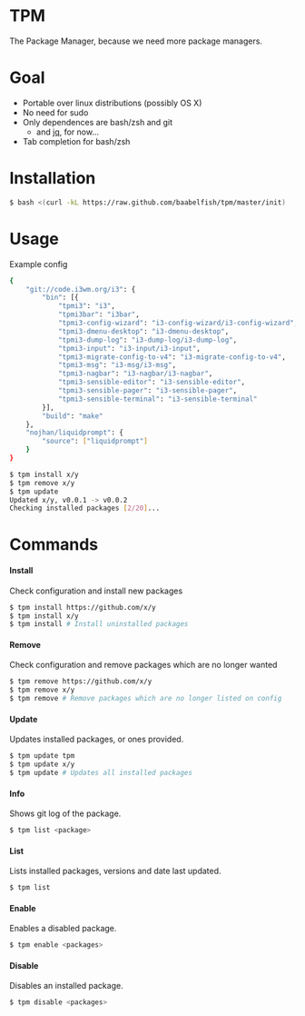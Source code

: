 TPM
===

The Package Manager, because we need more package managers.

# Goal
- Portable over linux distributions (possibly OS X)
- No need for sudo
- Only dependences are bash/zsh and git
  - and [jq](http://stedolan.github.io/jq/), for now...
- Tab completion for bash/zsh

# Installation
```bash
$ bash <(curl -kL https://raw.github.com/baabelfish/tpm/master/init)
```

# Usage

Example config
```bash
{
    "git://code.i3wm.org/i3": {
        "bin": [{ 
            "tpmi3": "i3",
            "tpmi3bar": "i3bar",
            "tpmi3-config-wizard": "i3-config-wizard/i3-config-wizard",
            "tpmi3-dmenu-desktop": "i3-dmenu-desktop",
            "tpmi3-dump-log": "i3-dump-log/i3-dump-log",
            "tpmi3-input": "i3-input/i3-input",
            "tpmi3-migrate-config-to-v4": "i3-migrate-config-to-v4",
            "tpmi3-msg": "i3-msg/i3-msg",
            "tpmi3-nagbar": "i3-nagbar/i3-nagbar",
            "tpmi3-sensible-editor": "i3-sensible-editor",
            "tpmi3-sensible-pager": "i3-sensible-pager",
            "tpmi3-sensible-terminal": "i3-sensible-terminal"
        }],
        "build": "make"
    },
    "nojhan/liquidprompt": {
        "source": ["liquidprompt"]
    }
}
```

```bash
$ tpm install x/y
$ tpm remove x/y
$ tpm update
Updated x/y, v0.0.1 -> v0.0.2
Checking installed packages [2/20]...
```

# Commands

#### Install
Check configuration and install new packages
```bash
$ tpm install https://github.com/x/y
$ tpm install x/y
$ tpm install # Install uninstalled packages
```

#### Remove
Check configuration and remove packages which are no longer wanted
```bash
$ tpm remove https://github.com/x/y
$ tpm remove x/y
$ tpm remove # Remove packages which are no longer listed on config
```

#### Update
Updates installed packages, or ones provided.
```bash
$ tpm update tpm
$ tpm update x/y
$ tpm update # Updates all installed packages
```

#### Info
Shows git log of the package.
```bash
$ tpm list <package>
```

#### List
Lists installed packages, versions and date last updated.
```bash
$ tpm list
```

#### Enable
Enables a disabled package.
```bash
$ tpm enable <packages>
```

#### Disable
Disables an installed package.
```bash
$ tpm disable <packages>
```

